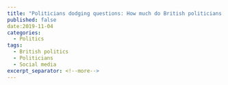 ```yaml
---
title: "Politicians dodging questions: How much do British politicians equivocate in online Q&As? An equivocative analysis of British MPs Ask Me Anything Q&As on Reddit"
published: false
date:2019-11-04
categories:
  - Politics
tags:
  - British politics
  - Politicians
  - Social media
excerpt_separator: <!--more-->
---
```

